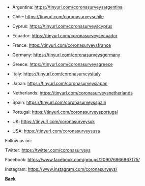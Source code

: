 
- Argentina: https://tinyurl.com/coronasurveysargentina

- Chile: https://tinyurl.com/coronasurveyschile

- Cyprus: https://tinyurl.com/coronasurveyscyprus

- Ecuador: https://tinyurl.com/coronasurveysecuador

- France: https://tinyurl.com/coronasurveysfrance

- Germany: https://tinyurl.com/coronasurveysgermany

- Greece: https://tinyurl.com/coronasurveysgreece

- Italy: https://tinyurl.com/coronasurveysitaly

- Japan: https://tinyurl.com/coronasurveysjapan

- Netherlands: https://tinyurl.com/coronasurveysnetherlands

- Spain: https://tinyurl.com/coronasurveysspain

- Portugal: https://tinyurl.com/coronasurveysportugal

- UK: https://tinyurl.com/coronasurveysuk

- USA: https://tinyurl.com/coronasurveysusa

Follow us on:

Twitter: https://twitter.com/coronasurveys

Facebook: https://www.facebook.com/groups/209076966867175/

Instagram: https://www.instagram.com/coronasurveys/

[**Back**](README.md)
